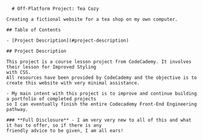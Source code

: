       # Off-Platform Project: Tea Cozy

    Creating a fictional website for a tea shop on my own computer.

    ## Table of Contents

    - [Project Description](#project-description)

    ## Project Description

    This project is a course lesson project from CodeCademy. It involves their lesson for Improved Styling
    with CSS.
    All resources have been provided by CodeCademy and the objective is to create this website with very minimal assistance.

    - My main intent with this project is to improve and continue building a portfolio of completed projects
    so I can eventually finish the entire Codecademy Front-End Engineering pathway.

    ### **Full Disclosure** - I am very very new to all of this and what it has to offer, so if there is any
    friendly advice to be given, I am all ears!


